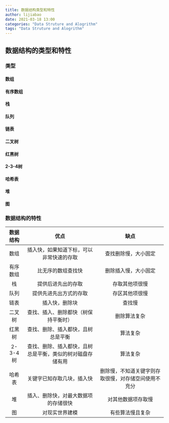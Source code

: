 ```yaml
---
title: 数据结构类型和特性
author: lijiabao
date: 2021-03-18 13:00
categories: "Data Struture and Alogrithm"
tags: "Data Struture and Alogrithm"
---
```


## 数据结构的类型和特性



### 类型

#### 数组

#### 有序数组

#### 栈

#### 队列

#### 链表

#### 二叉树

#### 红黑树

#### 2-3-4树

#### 哈希表

#### 堆

#### 图



### 数据结构的特性

| 数据结构 |                            优点                            |                         缺点                         |
| :------: | :-------------------------------------------: | :--------------------------------------: |
|   数组   |          插入快，如果知道下标，可以非常快速的存取          |                 查找删除慢，大小固定                 |
| 有序数组 |                     比无序的数组查找快                     |                 删除插入慢，大小固定                 |
|    栈    |                     提供后进先出的存取                     |                    存取其他项很慢                    |
|   队列   |                   提供先进先出方式的存取                   |                    存区其他项很慢                    |
|   链表   |                       插入快，删除块                       |                        查找慢                        |
|  二叉树  |            查找、插入、删除都快（树保持平衡时）            |                     删除算法复杂                     |
|  红黑树  |             查找、删除、插入都快，且树总是平衡             |                       算法复杂                       |
| 2-3-4树  | 查找、删除、插入都快，且树总是平衡，类似的树对磁盘存储有用 |                       算法复杂                       |
|  哈希表  |                 关键字已知存取几块，插入快                 | 删除慢，不知道关键字则存取很慢，对存储空间使用不充分 |
|    堆    |            插入、删除快，对最大数据项的存储很快            |                  对其他数据项存取慢                  |
|    图    |                       对现实世界建模                       |                   有些算法慢且复杂                   |

